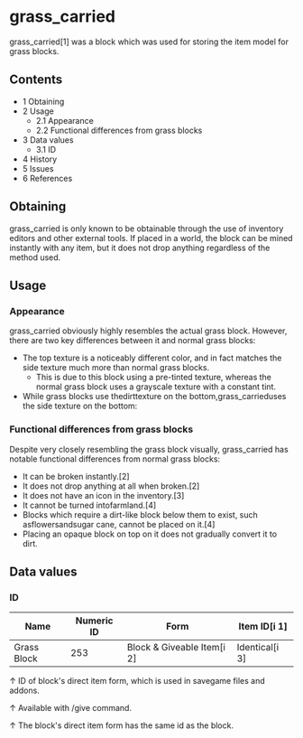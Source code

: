 # grass_carried
grass_carried[1] was a block which was used for storing the item model for grass blocks.

## Contents
- 1 Obtaining
- 2 Usage
	- 2.1 Appearance
	- 2.2 Functional differences from grass blocks
- 3 Data values
	- 3.1 ID
- 4 History
- 5 Issues
- 6 References

## Obtaining
grass_carried is only known to be obtainable through the use of inventory editors and other external tools. If placed in a world, the block can be mined instantly with any item, but it does not drop anything regardless of the method used.

## Usage
### Appearance
grass_carried obviously highly resembles the actual grass block. However, there are two key differences between it and normal grass blocks:

- The top texture is a noticeably different color, and in fact matches the side texture much more than normal grass blocks.
	- This is due to this block using a pre-tinted texture, whereas the normal grass block uses a grayscale texture with a constant tint.
- While grass blocks use thedirttexture on the bottom,grass_carrieduses the side texture on the bottom:

### Functional differences from grass blocks
Despite very closely resembling the grass block visually, grass_carried has notable functional differences from normal grass blocks:

- It can be broken instantly.[2]
- It does not drop anything at all when broken.[2]
- It does not have an icon in the inventory.[3]
- It cannot be turned intofarmland.[4]
- Blocks which require a dirt-like block below them to exist, such asflowersandsugar cane, cannot be placed on it.[4]
- Placing an opaque block on top on it does not gradually convert it to dirt.

## Data values
### ID
| Name        | Numeric ID | Form                       | Item ID[i 1]   |
|-------------|------------|----------------------------|----------------|
| Grass Block | 253        | Block & Giveable Item[i 2] | Identical[i 3] |


↑ ID of block's direct item form, which is used in savegame files and addons.

↑ Available with /give command.

↑ The block's direct item form has the same id as the block.



